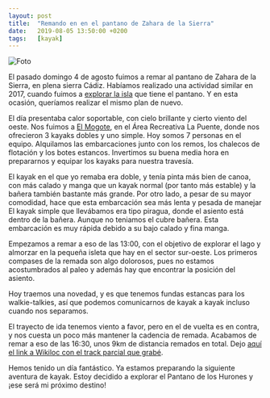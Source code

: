 ```yaml
---
layout: post
title:  "Remando en en el pantano de Zahara de la Sierra"
date:   2019-08-05 13:50:00 +0200
tags:	[kayak]
---
```


![Foto][foto]

El pasado domingo 4 de agosto fuimos a remar al pantano de Zahara de la Sierra,
en plena sierra Cádiz. Habíamos realizado una actividad similar en 2017, cuando
fuimos a [explorar la isla][old] que tiene el pantano. Y en esta ocasión,
queríamos realizar el mismo plan de nuevo.

<!--more-->

El día presentaba calor soportable, con cielo brillante y cierto viento del
oeste. Nos fuimos a [El Mogote][mogote], en el Área Recreativa La Puente, donde
nos ofrecieron 3 kayaks dobles y uno simple. Hoy somos 7 personas en el equipo.
Alquilamos las embarcaciones junto con los remos, los chalecos de flotación y
los botes estancos. Invertimos su buena media hora en prepararnos y equipar
los kayaks para nuestra travesía.

El kayak en el que yo remaba era doble, y tenía pinta más bien de canoa, con
más calado y manga que un kayak normal (por tanto más estable) y la bañera
también bastante más grande. Por otro lado, a pesar de su mayor comodidad,
hace que esta embarcación sea más lenta y pesada de manejar
El kayak simple que llevábamos era tipo piragua, donde el asiento está dentro
de la bañera. Aunque no teniamos el cubre bañera. Esta embarcación es muy
rápida debido a su bajo calado y fina manga.

Empezamos a remar a eso de las 13:00, con el objetivo de explorar el lago y
almorzar en la pequeña isleta que hay en el sector sur-oeste. Los primeros
compases de la remada son algo dolorosos, pues no estamos acostumbrados al
paleo y además hay que encontrar la posición del asiento.

Hoy traemos una novedad, y es que tenemos fundas estancas para los
walkie-talkies, así que podemos comunicarnos de kayak a kayak incluso cuando
nos separamos.

El trayecto de ida tenemos viento a favor, pero en el de vuelta es en contra,
y nos cuesta un poco más mantener la cadencia de remada. Acabamos de remar
a eso de las 16:30, unos 9km de distancia remados en total. Dejo [aquí el link
a Wikiloc con el track parcial que grabé][wikiloc].

Hemos tenido un día fantástico. Ya estamos preparando la siguiente
aventura de kayak. Estoy decidido a explorar el Pantano de los Hurones y ¡ese
será mi próximo destino!

[foto]:		{{site.url}}/assets/2019-08-05-kayak-zahara.png
[old]:		{{site.url}}/2017/08/27/kayak-zahara.html
[mogote]:	http://elmogote.com/
[wikiloc]:	https://es.wikiloc.com/rutas-kayac/ruta-kayak-isla-del-pantano-de-zahara-de-la-sierra-el-gastor-desde-el-area-recreativa-la-puente-el-39566566
